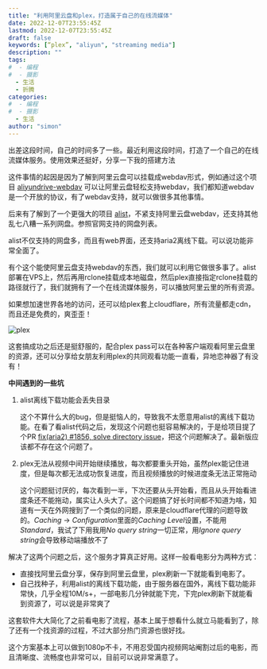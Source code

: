 ```yaml
---
title: "利用阿里云盘和plex，打造属于自己的在线流媒体"
date: 2022-12-07T23:55:45Z
lastmod: 2022-12-07T23:55:45Z
draft: false
keywords: [“plex”, "aliyun", "streaming media"]
description: ""
tags: 
#  - 编程
#  - 摄影
  - 生活
  - 折腾
categories: 
#  - 编程
#  - 摄影
  - 生活
author: "simon"
---
```


出差这段时间，自己的时间多了一些。最近利用这段时间，打造了一个自己的在线流媒体服务。使用效果还挺好，分享一下我的搭建方法

这件事情的起因是因为了解到阿里云盘可以挂载成webdav形式，例如通过这个项目 [aliyundrive-webdav](https://github.com/messense/aliyundrive-webdav) 可以让阿里云盘轻松支持webdav，我们都知道webdav是一个开放的协议，有了webdav支持，就可以做很多其他事情。

后来有了解到了一个更强大的项目 [alist](https://github.com/alist-org/alist)，不紧支持阿里云盘webdav，还支持其他乱七八糟一系列网盘。参照官网支持的网盘列表。

alist不仅支持的网盘多，而且有web界面，还支持aria2离线下载。可以说功能非常全面了。

有个这个能使阿里云盘支持webdav的东西，我们就可以利用它做很多事了。alist部署在VPS上，然后再用rclone挂载成本地磁盘，然后plex直接指定rclone挂载的路径就行了，我们就拥有了一个在线流媒体服务，可以播放阿里云里的所有资源。

如果想加速世界各地的访问，还可以给plex套上cloudflare，所有流量都走cdn，而且还是免费的，爽歪歪！

![plex](https://img.simonding.com/2022/plex-my.png)

这套搞成功之后还是挺舒服的，配合plex pass可以在各种客户端观看阿里云盘里的资源，还可以分享给女朋友利用plex的共同观看功能一直看，异地恋神器了有没有！

**中间遇到的一些坑**

1. alist离线下载功能会丢失目录

    这个不算什么大的bug，但是挺恼人的，导致我不太愿意用alist的离线下载功能。在看了看alist代码之后，发现这个问题也挺容易解决的，于是给项目提了个PR [fix(aria2) #1856, solve directory issue](https://github.com/alist-org/alist/pull/2504)，把这个问题解决了。最新版应该都不存在这个问题了。

2. plex无法从视频中间开始继续播放，每次都要重头开始，虽然plex能记住进度，但是每次都无法成功恢复进度，而且视频播放的时候进度条无法正常拖动

    这个问题挺讨厌的，每次看到一半，下次还要从头开始看，而且从头开始看进度条还不能拖动，属实让人头大了。这个问题搞了好长时间都不知道为啥，知道有一天在外网搜到了一个类似的问题，原来是cloudflare代理的问题导致的。*Caching* -> *Configuration*里面的*Caching Level*设置，不能用*Standard*，我试了下用我用*No query string*一切正常，用*Ignore query string*会导致移动端播放不了


解决了这两个问题之后，这个服务才算真正好用。这样一般看电影分为两种方式：

 * 直接找阿里云盘分享，保存到阿里云盘里，plex刷新一下就能看到电影了。
 * 自己找种子，利用alist的离线下载功能，由于服务器在国外，离线下载功能非常快，几乎全程10M/s+，一部电影几分钟就能下完，下完plex刷新下就能看到资源了，可以说是非常爽了

 这套软件大大简化了之前看电影了流程，基本上属于想看什么就立马能看到了，除了还有一个找资源的过程，不过大部分热门资源也很好找。

 这个方案基本上可以做到1080p不卡，不用忍受国内视频网站阉割过后的电影，而且清晰度、流畅度也非常可以，目前可以说非常满意了。